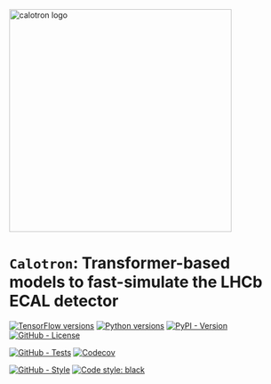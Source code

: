 <div align="left">
  <img alt="calotron logo" src="https://raw.githubusercontent.com/mbarbetti/calotron/main/.github/images/calotron-logo.png" width="400"/>
</div>


# `Calotron`: Transformer-based models to fast-simulate the LHCb ECAL detector

[![TensorFlow versions](https://img.shields.io/badge/tensorflow-2.5–2.11-f57000?style=flat)](https://www.tensorflow.org/versions)
[![Python versions](https://img.shields.io/badge/python-3.7–3.10-blue?style=flat)](https://www.python.org)
[![PyPI - Version](https://img.shields.io/pypi/v/calotron)](https://pypi.python.org/pypi/calotron)
[![GitHub - License](https://img.shields.io/github/license/mbarbetti/calotron)](https://www.gnu.org/licenses/gpl-3.0.html)

[![GitHub - Tests](https://github.com/mbarbetti/calotron/actions/workflows/tests.yml/badge.svg?branch=main)](https://github.com/mbarbetti/calotron/actions/workflows/tests.yml)
[![Codecov](https://codecov.io/gh/mbarbetti/calotron/branch/main/graph/badge.svg?token=DRG8BWC9RR)](https://codecov.io/gh/mbarbetti/calotron)

[![GitHub - Style](https://github.com/mbarbetti/calotron/actions/workflows/style.yml/badge.svg?branch=main)](https://github.com/mbarbetti/calotron/actions/workflows/style.yml)
[![Code style: black](https://img.shields.io/badge/code%20style-black-000000.svg)](https://github.com/psf/black)

<!--
## License

[GPL License 3.0](LICENSE)
-->
